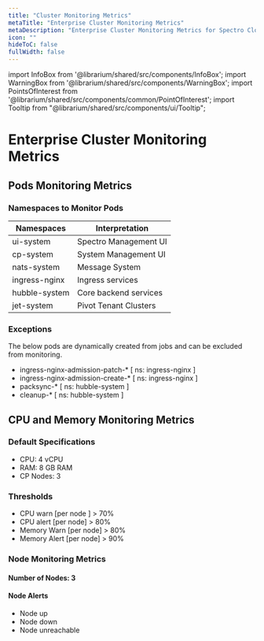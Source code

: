 ```yaml
---
title: "Cluster Monitoring Metrics"
metaTitle: "Enterprise Cluster Monitoring Metrics"
metaDescription: "Enterprise Cluster Monitoring Metrics for Spectro Cloud's Enterprise (on-premise) variant."
icon: ""
hideToC: false
fullWidth: false
---
```


import InfoBox from '@librarium/shared/src/components/InfoBox';
import WarningBox from '@librarium/shared/src/components/WarningBox';
import PointsOfInterest from '@librarium/shared/src/components/common/PointOfInterest';
import Tooltip from "@librarium/shared/src/components/ui/Tooltip";

# Enterprise Cluster Monitoring Metrics	
## Pods Monitoring Metrics
### Namespaces to Monitor Pods

|Namespaces |Interpretation|
|-----------|--------------|
|ui-system |Spectro Management UI|
|cp-system |System Management UI|
|nats-system | Message System|
|ingress-nginx | Ingress services|
|hubble-system |Core backend services|
|jet-system |Pivot Tenant Clusters|

### Exceptions

The below pods are dynamically created from jobs and can be excluded from monitoring.

* ingress-nginx-admission-patch-* [ ns: ingress-nginx ]
* ingress-nginx-admission-create-* [ ns: ingress-nginx ]
* packsync-* [ ns: hubble-system ]
* cleanup-* [ ns: hubble-system ]


## CPU and Memory Monitoring Metrics

### Default Specifications
* CPU: 4 vCPU
* RAM: 8 GB RAM
* CP Nodes: 3

### Thresholds
* CPU warn [per node ] > 70%
* CPU alert [per node] > 80%
* Memory Warn [per node] > 80%
* Memory Alert [per node] > 90%

### Node Monitoring Metrics
 #### Number of Nodes: 3
 #### Node Alerts
* Node up
* Node down
* Node unreachable





